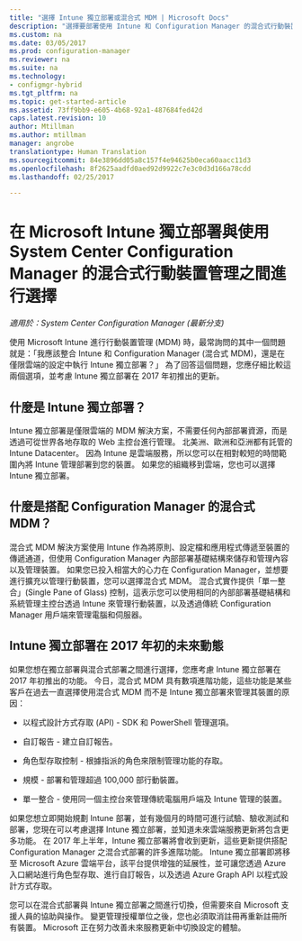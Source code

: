 ```yaml
---
title: "選擇 Intune 獨立部署或混合式 MDM | Microsoft Docs"
description: "選擇要部署使用 Intune 和 Configuration Manager 的混合式行動裝置管理，還是要執行 Intune 獨立部署。"
ms.custom: na
ms.date: 03/05/2017
ms.prod: configuration-manager
ms.reviewer: na
ms.suite: na
ms.technology:
- configmgr-hybrid
ms.tgt_pltfrm: na
ms.topic: get-started-article
ms.assetid: 73ff9bb9-e605-4b68-92a1-487684fed42d
caps.latest.revision: 10
author: Mtillman
ms.author: mtillman
manager: angrobe
translationtype: Human Translation
ms.sourcegitcommit: 84e3896dd05a8c157f4e94625b0eca60aacc11d3
ms.openlocfilehash: 8f2625aadfd0aed92d9922c7e3c0d3d166a78cdd
ms.lasthandoff: 02/25/2017

---
```

# <a name="choose-between-microsoft-intune-standalone-and-hybrid-mobile-device-management-with-system-center-configuration-manager"></a>在 Microsoft Intune 獨立部署與使用 System Center Configuration Manager 的混合式行動裝置管理之間進行選擇

*適用於：System Center Configuration Manager (最新分支)*

使用 Microsoft Intune 進行行動裝置管理 (MDM) 時，最常詢問的其中一個問題就是：「我應該整合 Intune 和 Configuration Manager (混合式 MDM)，還是在僅限雲端的設定中執行 Intune 獨立部署？」 為了回答這個問題，您應仔細比較這兩個選項，並考慮 Intune 獨立部署在 2017 年初推出的更新。

## <a name="what-is-intune-standalone"></a>什麼是 Intune 獨立部署？

Intune 獨立部署是僅限雲端的 MDM 解決方案，不需要任何內部部署資源，而是透過可從世界各地存取的 Web 主控台進行管理。 北美洲、歐洲和亞洲都有託管的 Intune Datacenter。 因為 Intune 是雲端服務，所以您可以在相對較短的時間範圍內將 Intune 管理部署到您的裝置。 如果您的組織移到雲端，您也可以選擇 Intune 獨立部署。

## <a name="what-is-hybrid-mdm-with-configuration-manager"></a>什麼是搭配 Configuration Manager 的混合式 MDM？

混合式 MDM 解決方案使用 Intune 作為將原則、設定檔和應用程式傳遞至裝置的傳遞通道，但使用 Configuration Manager 內部部署基礎結構來儲存和管理內容以及管理裝置。 如果您已投入相當大的心力在 Configuration Manager，並想要進行擴充以管理行動裝置，您可以選擇混合式 MDM。 混合式實作提供「單一整合」(Single Pane of Glass) 控制，這表示您可以使用相同的內部部署基礎結構和系統管理主控台透過 Intune 來管理行動裝置，以及透過傳統 Configuration Manager 用戶端來管理電腦和伺服器。

## <a name="whats-coming-to-intune-standalone-in-early-2017"></a>Intune 獨立部署在 2017 年初的未來動態

如果您想在獨立部署與混合式部署之間進行選擇，您應考慮 Intune 獨立部署在 2017 年初推出的功能。 今日，混合式 MDM 具有數項進階功能，這些功能是某些客戶在過去一直選擇使用混合式 MDM 而不是 Intune 獨立部署來管理其裝置的原因：

-   以程式設計方式存取 (API) - SDK 和 PowerShell 管理選項。

-   自訂報告 - 建立自訂報告。

-   角色型存取控制 - 根據指派的角色來限制管理功能的存取。

-   規模 - 部署和管理超過 100,000 部行動裝置。

-   單一整合 - 使用同一個主控台來管理傳統電腦用戶端及 Intune 管理的裝置。

如果您想立即開始規劃 Intune 部署，並有幾個月的時間可進行試驗、驗收測試和部署，您現在可以考慮選擇 Intune 獨立部署，並知道未來雲端服務更新將包含更多功能。 在 2017 年上半年，Intune 獨立部署將會收到更新，這些更新提供搭配 Configuration Manager 之混合式部署的許多進階功能。 Intune 獨立部署即將移至 Microsoft Azure 雲端平台，該平台提供增強的延展性，並可讓您透過 Azure 入口網站進行角色型存取、進行自訂報告，以及透過 Azure Graph API 以程式設計方式存取。

您可以在混合式部署與 Intune 獨立部署之間進行切換，但需要來自 Microsoft 支援人員的協助與操作。 變更管理授權單位之後，您也必須取消註冊再重新註冊所有裝置。  Microsoft 正在努力改善未來服務更新中切換設定的體驗。

